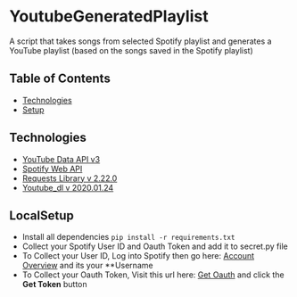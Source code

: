 # YoutubeGeneratedPlaylist
A script that takes songs from selected Spotify playlist and generates a YouTube playlist (based on the songs saved in the Spotify playlist)
## Table of Contents 
* [Technologies](README.md#technologies)
* [Setup](README.md#localsetup)
## Technologies 
* [YouTube Data API v3](https://developers.google.com/youtube/v3)
* [Spotify Web API ](https://developer.spotify.com/documentation/web-api/)
* [Requests Library v 2.22.0](https://docs.python-requests.org/en/master/)
* [Youtube_dl v 2020.01.24](https://github.com/ytdl-org/youtube-dl/)
## LocalSetup
*  Install all dependencies 
  `pip install -r requirements.txt`
* Collect your Spotify User ID and Oauth Token and add it to secret.py file
* To Collect your User ID, Log into Spotify then go here: [Account Overview](https://accounts.spotify.com/en/login?continue=https%3A%2F%2Fwww.spotify.com%2Fus%2Faccount%2Foverview%2F) and its your **Username
*  To Collect your Oauth Token, Visit this url here: [Get Oauth](https://developer.spotify.com/console/post-playlists/) and click the **Get Token** button

